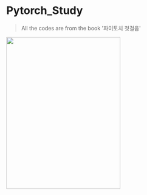 # Pytorch_Study

> All the codes are from the book '파이토치 첫걸음' <br>
> 
<img src="https://user-images.githubusercontent.com/77844152/111056776-26d74d00-84c5-11eb-8bf7-37e65e4ce533.jpg" width="300" height="400">
